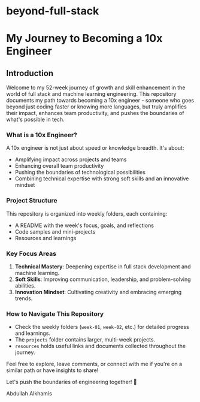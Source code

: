 # beyond-full-stack
# My Journey to Becoming a 10x Engineer

## Introduction

Welcome to my 52-week journey of growth and skill enhancement in the world of full stack and machine learning engineering. This repository documents my path towards becoming a 10x engineer - someone who goes beyond just coding faster or knowing more languages, but truly amplifies their impact, enhances team productivity, and pushes the boundaries of what's possible in tech.

### What is a 10x Engineer?

A 10x engineer is not just about speed or knowledge breadth. It's about:
- Amplifying impact across projects and teams
- Enhancing overall team productivity
- Pushing the boundaries of technological possibilities
- Combining technical expertise with strong soft skills and an innovative mindset

### Project Structure

This repository is organized into weekly folders, each containing:
- A README with the week's focus, goals, and reflections
- Code samples and mini-projects
- Resources and learnings

### Key Focus Areas

1. **Technical Mastery**: Deepening expertise in full stack development and machine learning.
2. **Soft Skills**: Improving communication, leadership, and problem-solving abilities.
3. **Innovation Mindset**: Cultivating creativity and embracing emerging trends.

### How to Navigate This Repository

- Check the weekly folders (`week-01`, `week-02`, etc.) for detailed progress and learnings.
- The `projects` folder contains larger, multi-week projects.
- `resources` holds useful links and documents collected throughout the journey.

Feel free to explore, leave comments, or connect with me if you're on a similar path or have insights to share!

Let's push the boundaries of engineering together! 🚀

Abdullah Alkhamis

